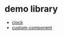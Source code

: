 # demo library

- [clock](https://bestkwanwa.github.io/demolib/clock.html)
- [custom-component](https://bestkwanwa.github.io/demolib/custom-component.html)

